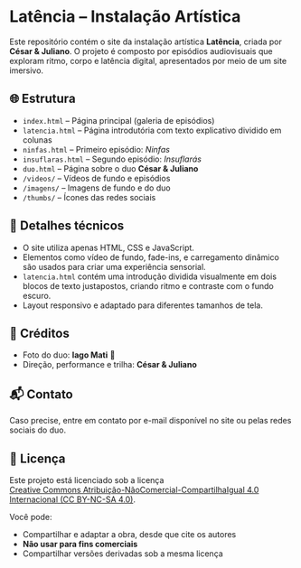 # Latência – Instalação Artística

Este repositório contém o site da instalação artística **Latência**, criada por **César & Juliano**. O projeto é composto por episódios audiovisuais que exploram ritmo, corpo e latência digital, apresentados por meio de um site imersivo.

## 🌐 Estrutura

- `index.html` – Página principal (galeria de episódios)
- `latencia.html` – Página introdutória com texto explicativo dividido em colunas
- `ninfas.html` – Primeiro episódio: *Ninfas*
- `insuflaras.html` – Segundo episódio: *Insuflarás*
- `duo.html` – Página sobre o duo **César & Juliano**
- `/videos/` – Vídeos de fundo e episódios
- `/imagens/` – Imagens de fundo e do duo
- `/thumbs/` – Ícones das redes sociais

## 🎨 Detalhes técnicos

- O site utiliza apenas HTML, CSS e JavaScript.
- Elementos como vídeo de fundo, fade-ins, e carregamento dinâmico são usados para criar uma experiência sensorial.
- `latencia.html` contém uma introdução dividida visualmente em dois blocos de texto justapostos, criando ritmo e contraste com o fundo escuro.
- Layout responsivo e adaptado para diferentes tamanhos de tela.

## 📸 Créditos

- Foto do duo: **Iago Mati** 📸
- Direção, performance e trilha: **César & Juliano**

## 📬 Contato

Caso precise, entre em contato por e-mail disponível no site ou pelas redes sociais do duo.

## 🧾 Licença

Este projeto está licenciado sob a licença  
[Creative Commons Atribuição-NãoComercial-CompartilhaIgual 4.0 Internacional (CC BY-NC-SA 4.0)](https://creativecommons.org/licenses/by-nc-sa/4.0/deed.pt-br).

Você pode:
- Compartilhar e adaptar a obra, desde que cite os autores
- **Não usar para fins comerciais**
- Compartilhar versões derivadas sob a mesma licença
